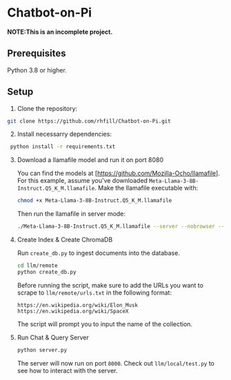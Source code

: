 # Chatbot-on-Pi
**NOTE:This is an incomplete project.**

## Prerequisites
Python 3.8 or higher. 

## Setup
1. Clone the repository:
```bash
git clone https://github.com/rhfill/Chatbot-on-Pi.git
```

2. Install necessarry dependencies:
```bash
 python install -r requirements.txt
```

3. Download a llamafile model and run it on port 8080

   You can find the models at [https://github.com/Mozilla-Ocho/llamafile].
   For this example, assume you've downloaded `Meta-Llama-3-8B-Instruct.Q5_K_M.llamafile`. Make
   the llamafile executable with:
   ```bash
   chmod +x Meta-Llama-3-8B-Instruct.Q5_K_M.llamafile
   ```
   Then run the llamafile in server mode:
   ```bash
   ./Meta-Llama-3-8B-Instruct.Q5_K_M.llamafile --server --nobrowser --embedding --port 8080
   ```
4. Create Index & Create ChromaDB

   Run `create_db.py` to ingest documents into the database.
   ```bash
   cd llm/remote
   python create_db.py
   ```
   Before running the script, make sure to add the URLs you want to scrape to `llm/remote/urls.txt` in the following format:
   ```
   https://en.wikipedia.org/wiki/Elon_Musk
   https://en.wikipedia.org/wiki/SpaceX
   ```
   The script will prompt you to input the name of the collection.
5. Run Chat & Query Server

   ```bash
   python server.py
   ```
   The server will now run on port `8000`. Check out `llm/local/test.py` to see how to interact with the server.
